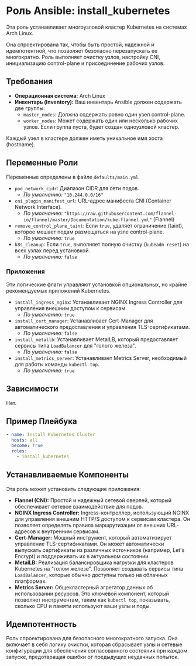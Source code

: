 # Роль Ansible: install_kubernetes

Эта роль устанавливает многоузловой кластер Kubernetes на системах Arch Linux.

Она спроектирована так, чтобы быть простой, надежной и идемпотентной, что позволяет безопасно перезапускать ее многократно. Роль выполняет очистку узлов, настройку CNI, инициализацию control-plane и присоединение рабочих узлов.

## Требования

- **Операционная система:** Arch Linux
- **Инвентарь (Inventory):** Ваш инвентарь Ansible должен содержать две группы:
    - `master_nodes`: Должна содержать ровно один узел control-plane.
    - `worker_nodes`: Может содержать один или несколько рабочих узлов. Если группа пуста, будет создан одноузловой кластер.

Каждый узел в кластере должен иметь уникальное имя хоста (hostname).

## Переменные Роли

Переменные определены в файле `defaults/main.yml`.

- `pod_network_cidr`: Диапазон CIDR для сети подов.
    - *По умолчанию:* `"10.244.0.0/16"`
- `cni_plugin_manifest_url`: URL-адрес манифеста CNI (Container Network Interface).
    - *По умолчанию:* `"https://raw.githubusercontent.com/flannel-io/flannel/master/Documentation/kube-flannel.yml"` (Flannel)
- `remove_control_plane_taint`: Если `true`, удаляет ограничение (taint), которое мешает подам размещаться на узле control-plane.
    - *По умолчанию:* `true`
- `k8s_cleanup`: Если `true`, выполняет полную очистку (`kubeadm reset`) на всех узлах перед установкой.
    - *По умолчанию:* `false`

### Приложения

Эти логические флаги управляют установкой опциональных, но крайне рекомендуемых приложений Kubernetes.

- `install_ingress_nginx`: Устанавливает NGINX Ingress Controller для управления внешним доступом к сервисам.
    - *По умолчанию:* `true`
- `install_cert_manager`: Устанавливает Cert-Manager для автоматического предоставления и управления TLS-сертификатами.
    - *По умолчанию:* `false`
- `install_metallb`: Устанавливает MetalLB, который предоставляет сервисы типа `LoadBalancer` для "голого железа".
    - *По умолчанию:* `false`
- `install_metrics_server`: Устанавливает Metrics Server, необходимый для работы команды `kubectl top`.
    - *По умолчанию:* `true`

## Зависимости

Нет.

## Пример Плейбука

```yaml
- name: Install Kubernetes Cluster
  hosts: all
  become: true
  roles:
    - install_kubernetes
```

## Устанавливаемые Компоненты

Эта роль может установить следующие приложения:

- **Flannel (CNI):** Простой и надежный сетевой оверлей, который обеспечивает сетевое взаимодействие для подов.
- **NGINX Ingress Controller:** Ingress-контроллер, использующий NGINX для управления внешним HTTP/S доступом к сервисам кластера. Он позволяет определять правила маршрутизации от внешних URL-адресов к внутренним сервисам.
- **Cert-Manager:** Мощный инструмент, который автоматизирует управление TLS-сертификатами. Он может автоматически выпускать сертификаты из различных источников (например, Let's Encrypt) и поддерживать их в актуальном состоянии.
- **MetalLB:** Реализация балансировщика нагрузки для кластеров Kubernetes на "голом железе". Позволяет создавать сервисы типа `LoadBalancer`, которые обычно доступны только на облачных платформах.
- **Metrics Server:** Общекластерный агрегатор данных об использовании ресурсов. Это ключевой компонент, который позволяет инструментам, таким как `kubectl top`, показывать, сколько CPU и памяти используют ваши узлы и поды.

## Идемпотентность

Роль спроектирована для безопасного многократного запуска. Она включает в себя логику очистки, которая сбрасывает узлы и сетевые конфигурации для обеспечения согласованного состояния при каждом запуске, предотвращая ошибки от предыдущих неудачных попыток.
